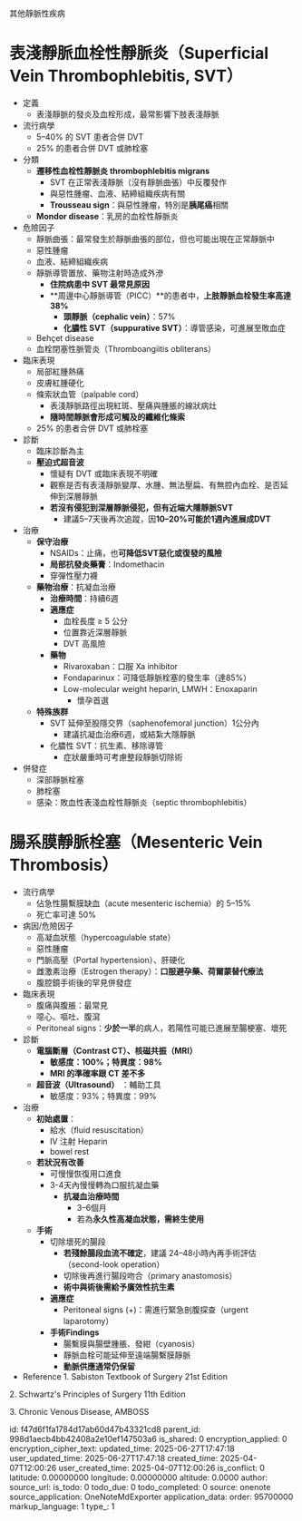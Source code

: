 其他靜脈性疾病

# 表淺靜脈血栓性靜脈炎（Superficial Vein Thrombophlebitis, SVT）
- 定義
  - 表淺靜脈的發炎及血栓形成，最常影響下肢表淺靜脈
- 流行病學
  - 5–40% 的 SVT 患者合併 DVT
  - 25% 的患者合併 DVT 或肺栓塞
- 分類
  - **遷移性血栓性靜脈炎 thrombophlebitis migrans**
    - SVT 在正常表淺靜脈（沒有靜脈曲張）中反覆發作
    - 與惡性腫瘤、血液、結締組織疾病有關
    - **Trousseau sign**：與惡性腫瘤，特別是**胰尾癌**相關
  - **Mondor disease**：乳房的血栓性靜脈炎
- 危險因子
  - 靜脈曲張：最常發生於靜脈曲張的部位，但也可能出現在正常靜脈中
  - 惡性腫瘤
  - 血液、結締組織疾病
  - 靜脈導管置放、藥物注射時造成外滲
    - **住院病患中 SVT 最常見原因**
    - **周邊中心靜脈導管（PICC）**的患者中，**上肢靜脈血栓發生率高達38%**
      - **頭靜脈（cephalic vein）**：57%
      - **化膿性 SVT（suppurative SVT）**：導管感染，可進展至敗血症
  - Behçet disease
  - 血栓閉塞性脈管炎（Thromboangiitis obliterans）
- 臨床表現
  - 局部紅腫熱痛
  - 皮膚紅腫硬化
  - 條索狀血管（palpable cord）
    - 表淺靜脈路徑出現紅斑、壓痛與腫脹的線狀病灶
    - **隨時間靜脈會形成可觸及的纖維化條索**
  - 25% 的患者合併 DVT 或肺栓塞
- 診斷
  - 臨床診斷為主
  - **壓迫式超音波**
    - 懷疑有 DVT 或臨床表現不明確
    - 觀察是否有表淺靜脈變厚、水腫、無法壓扁、有無腔內血栓、是否延伸到深層靜脈
    - **若沒有侵犯到深層靜脈侵犯，但有近端大隱靜脈SVT**
      - 建議5–7天後再次追蹤，因**10–20%可能於1週內進展成DVT**
- 治療
  - **保守治療**
    - NSAIDs：止痛，也**可降低SVT惡化或復發的風險**
    - **局部抗發炎藥膏**：Indomethacin
    - 穿彈性壓力襪
  - **藥物治療**：抗凝血治療
    - **治療時間**：持續6週
    - **適應症**
      - 血栓長度 ≥ 5 公分
      - 位置靠近深層靜脈
      - DVT 高風險
    - **藥物**
      - Rivaroxaban：口服 Xa inhibitor
      - Fondaparinux：可降低靜脈栓塞的發生率（達85%）
      - Low-molecular weight heparin, LMWH：Enoxaparin
        - 懷孕首選
  - **特殊族群**
    - SVT 延伸至股隱交界（saphenofemoral junction）1公分內
      - 建議抗凝血治療6週，或結紮大隱靜脈
    - 化膿性 SVT：抗生素、移除導管
      - 症狀嚴重時可考慮整段靜脈切除術
- 併發症
  - 深部靜脈栓塞
  - 肺栓塞
  - 感染：敗血性表淺血栓性靜脈炎（septic thrombophlebitis）
# 
# 腸系膜靜脈栓塞（Mesenteric Vein Thrombosis）
- 流行病學
  - 佔急性腸繫膜缺血（acute mesenteric ischemia）的 5–15%
  - 死亡率可達 50%
- 病因/危險因子
  - 高凝血狀態（hypercoagulable state）
  - 惡性腫瘤
  - 門脈高壓（Portal hypertension）、肝硬化
  - 雌激素治療（Estrogen therapy）：**口服避孕藥、荷爾蒙替代療法**
  - 腹腔鏡手術後的罕見併發症
- 臨床表現
  - 腹痛與腹脹：最常見
  - 噁心、嘔吐、腹瀉
  - Peritoneal signs：**少於一半**的病人，若陽性可能已進展至腸梗塞、壞死
- 診斷
  - **電腦斷層（Contrast CT）、核磁共振（MRI）**
    - **敏感度：100%；特異度：98%**
    - **MRI 的準確率跟 CT 差不多**
  - **超音波（Ultrasound）** ：輔助工具
    - 敏感度：93%；特異度：99%
- 治療
  - **初始處置**：
    - 給水（fluid resuscitation）
    - IV 注射 Heparin
    - bowel rest
  - **若狀況有改善**
    - 可慢慢恢復用口進食
    - 3-4天內慢慢轉為口服抗凝血藥
      - **抗凝血治療時間**
        - 3–6個月
        - 若為**永久性高凝血狀態，需終生使用**
  - **手術**
    - 切除壞死的腸段
      - **若殘餘腸段血流不確定**，建議 24–48小時內再手術評估（second-look operation）
      - 切除後再進行腸段吻合（primary anastomosis）
      - **術中與術後需給予廣效性抗生素**
    - **適應症**
      - Peritoneal signs (+)：需進行緊急剖腹探查（urgent laparotomy）
    - **手術Findings**
      - 腸繫膜與腸壁腫脹、發紺（cyanosis）
      - 靜脈血栓可能延伸至遠端腸繫膜靜脈
      - **動脈供應通常仍保留**
- Reference
1\. Sabiston Textbook of Surgery 21st Edition

2\. Schwartz's Principles of Surgery 11th Edition

3\. Chronic Venous Disease, AMBOSS


id: f47d6f1fa1784d17ab60d47b43321cd8
parent_id: 998d1aecb4bb42408a2e10ef147503a6
is_shared: 0
encryption_applied: 0
encryption_cipher_text: 
updated_time: 2025-06-27T17:47:18
user_updated_time: 2025-06-27T17:47:18
created_time: 2025-04-07T12:00:26
user_created_time: 2025-04-07T12:00:26
is_conflict: 0
latitude: 0.00000000
longitude: 0.00000000
altitude: 0.0000
author: 
source_url: 
is_todo: 0
todo_due: 0
todo_completed: 0
source: onenote
source_application: OneNoteMdExporter
application_data: 
order: 95700000
markup_language: 1
type_: 1